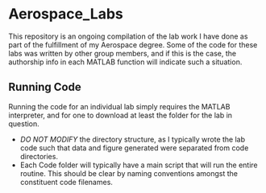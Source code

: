 # Aerospace_Labs
This repository is an ongoing compilation of the lab work I have done as part of the fulfillment of my Aerospace degree. Some of the code for these labs was written by other group members, and if this is the case, the authorship info in each MATLAB function will indicate such a situation.

## Running Code
Running the code for an individual lab simply requires the MATLAB interpreter, and for one to download at least the folder for the lab in question. 
* *DO NOT MODIFY* the directory structure, as I typically wrote the lab code such that data and figure generated were separated from code directories. 
* Each Code folder will typically have a main script that will run the entire routine. This should be clear by naming conventions amongst the constituent code filenames.
